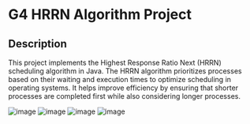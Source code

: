 # G4 HRRN Algorithm Project

## Description
This project implements the Highest Response Ratio Next (HRRN) scheduling algorithm in Java. The HRRN algorithm prioritizes processes based on their waiting and execution times to optimize scheduling in operating systems. It helps improve efficiency by ensuring that shorter processes are completed first while also considering longer processes.

![image](https://github.com/user-attachments/assets/188df5e2-0799-4785-84b0-80f2944162dc)
![image](https://github.com/user-attachments/assets/16430ade-a96a-42cf-af54-70058595fbe6)
![image](https://github.com/user-attachments/assets/0f5b76d0-bd20-42b3-a464-9d70ce22f85f)
![image](https://github.com/user-attachments/assets/8d87b8ff-8e4f-4e1e-aedb-796345213fbf)
